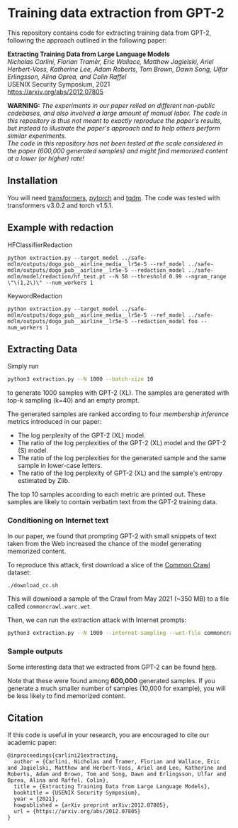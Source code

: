 # Training data extraction from GPT-2

This repository contains code for extracting training data from GPT-2, following the approach outlined in the following paper:

**Extracting Training Data from Large Language Models**<br>
*Nicholas Carlini, Florian Tramèr, Eric Wallace, Matthew Jagielski, Ariel Herbert-Voss, Katherine Lee, Adam Roberts, Tom Brown, Dawn Song, Ulfar Erlingsson, Alina Oprea, and Colin Raffel*<br>
USENIX Security Symposium, 2021<br>
https://arxiv.org/abs/2012.07805

**WARNING:**
*The experiments in our paper relied on different non-public codebases, and also involved a large amount of manual labor.
The code in this repository is thus not meant to exactly reproduce the paper's results, but instead to illustrate the paper's approach and to help others perform similar experiments.*<br>
*The code in this repository has not been tested at the scale considered in the paper (600,000 generated samples) and might find memorized content at a lower (or higher) rate!*

## Installation ##
You will need [transformers](https://github.com/huggingface/transformers), [pytorch](https://pytorch.org/) and [tqdm](https://pypi.org/project/tqdm/).
The code was tested with transformers v3.0.2 and torch v1.5.1.

## Example with redaction ##
HFClassifierRedaction
```
python extraction.py --target_model ../safe-mdlm/outputs/dogo_pub__airline_media__lr5e-5 --ref_model ../safe-mdlm/outputs/dogo_pub__airline__lr5e-5 --redaction_model ../safe-mdlm/model/redaction/hf_test.pt --N 50 --threshold 0.99 --ngram_range \"\(1,2\)\" --num_workers 1
```

KeywordRedaction
```
python extraction.py --target_model ../safe-mdlm/outputs/dogo_pub__airline_media__lr5e-5 --ref_model ../safe-mdlm/outputs/dogo_pub__airline__lr5e-5 --redaction_model foo --num_workers 1
```

## Extracting Data ##

Simply run
```bash
python3 extraction.py --N 1000 --batch-size 10
```
to generate 1000 samples with GPT-2 (XL). The samples are generated with top-k sampling (k=40) and an empty prompt.

The generated samples are ranked according to four *membership inference* metrics introduced in our paper:
- The log perplexity of the GPT-2 (XL) model.
- The ratio of the log perplexities of the GPT-2 (XL) model and the GPT-2 (S) model.
- The ratio of the log perplexities for the generated sample and the same sample in lower-case letters.
- The ratio of the log perplexity of GPT-2 (XL) and the sample's entropy estimated by Zlib.

The top 10 samples according to each metric are printed out. These samples are likely to contain verbatim text from the GPT-2 training data.

### Conditioning on Internet text

In our paper, we found that prompting GPT-2 with small snippets of text taken from the Web increased the chance of the model generating memorized content.

To reproduce this attack, first download a slice of the [Common Crawl](https://commoncrawl.org/) dataset:

```bash
./download_cc.sh
```

This will download a sample of the Crawl from May 2021 (~350 MB) to a file called `commoncrawl.warc.wet`.

Then, we can run the extraction attack with Internet prompts:

```bash
python3 extraction.py --N 1000 --internet-sampling --wet-file commoncrawl.warc.wet
```

### Sample outputs

Some interesting data that we extracted from GPT-2 can be found [here](Samples.md).<br>

Note that these were found among **600,000** generated samples. 
If you generate a much smaller number of samples (10,000 for example), you will be less likely to find memorized content.

## Citation

If this code is useful in your research, you are encouraged to cite our academic paper:
```
@inproceedings{carlini21extracting,
  author = {Carlini, Nicholas and Tramer, Florian and Wallace, Eric and Jagielski, Matthew and Herbert-Voss, Ariel and Lee, Katherine and Roberts, Adam and Brown, Tom and Song, Dawn and Erlingsson, Ulfar and Oprea, Alina and Raffel, Colin},
  title = {Extracting Training Data from Large Language Models},
  booktitle = {USENIX Security Symposium},
  year = {2021},
  howpublished = {arXiv preprint arXiv:2012.07805},
  url = {https://arxiv.org/abs/2012.07805}
}
```



